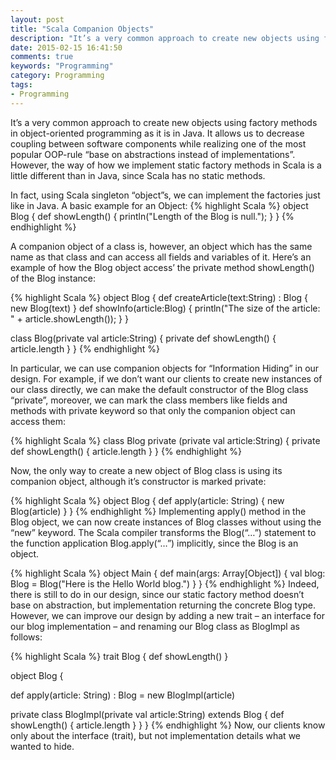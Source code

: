 ```yaml
---
layout: post
title: "Scala Companion Objects"
description: "It’s a very common approach to create new objects using factory methods in object-oriented programming as it is in Java."
date: 2015-02-15 16:41:50
comments: true
keywords: "Programming"
category: Programming
tags:
- Programming
---
```



It’s a very common approach to create new objects using factory methods in object-oriented programming as it is in Java. It allows us to decrease coupling between software components while realizing one of the most popular OOP-rule “base on abstractions instead of implementations”. However, the way of how we implement static factory methods in Scala is a little different than in Java, since Scala has no static methods.

In fact, using Scala singleton “object”s, we can implement the factories just like in Java. A basic example for an Object:
{% highlight Scala %}
object Blog {
   def showLength() {
       println("Length of the Blog is null.");
   }
}
{% endhighlight %}

A companion object of a class is, however, an object which has the same name as that class and can access all fields and variables of it. Here’s an example of how the Blog object access’ the private method showLength() of the Blog instance:

{% highlight Scala %}
object Blog {
   def createArticle(text:String) : Blog {
       new Blog(text)
   }
   def showInfo(article:Blog) {
      println("The size of the article: " + article.showLength());
   }
}

class Blog(private val article:String) {
   private def showLength() {
       article.length
   }
}
{% endhighlight %}

In particular, we can use companion objects for “Information Hiding” in our design. For example, if we don’t want our clients to create new instances of our class directly, we can make the default constructor of the Blog class “private”, moreover, we can mark the class members like fields and methods with private keyword so that only the companion object can access them:

{% highlight Scala %}
class Blog private (private val article:String) {
   private def showLength() {
       article.length
   }
}
{% endhighlight %}

Now, the only way to create a new object of Blog class is using its companion object, although it’s constructor is marked private:

{% highlight Scala %}
object Blog {
   def apply(article: String) {
       new Blog(article)
   }
}
{% endhighlight %}
Implementing apply() method in the Blog object, we can now create instances of Blog classes without using the “new” keyword. The Scala compiler transforms the Blog(“…”) statement to the function application Blog.apply(“…”) implicitly, since the Blog is an object.

{% highlight Scala %}
object Main {
   def main(args: Array[Object]) {
       val blog: Blog = Blog("Here is the Hello World blog.")
   }
}
{% endhighlight %}
Indeed, there is still to do in our design, since our static factory method doesn’t base on abstraction, but implementation returning the concrete Blog type. However, we can improve our design by adding a new trait – an interface for our blog implementation – and renaming our Blog class as BlogImpl as follows:

{% highlight Scala %}
trait Blog {
    def showLength()
}

object Blog {

   def apply(article: String) : Blog = new BlogImpl(article)

   private class BlogImpl(private val article:String) extends Blog {
       def showLength() {
           article.length
       }
   }
}
{% endhighlight %}
Now, our clients know only about the interface (trait), but not implementation details what we wanted to hide.
